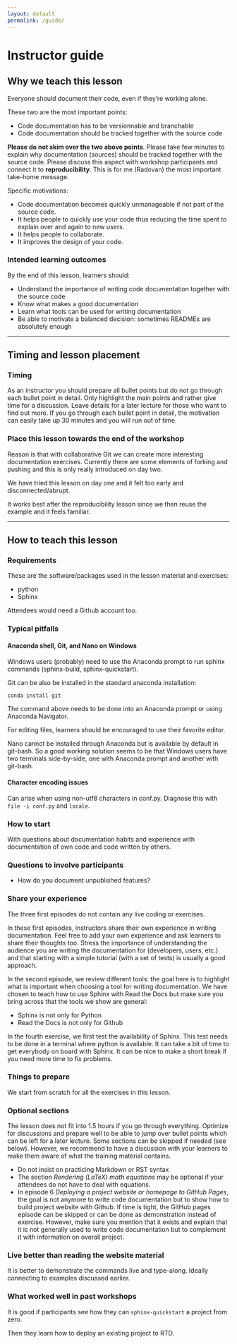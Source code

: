 ```yaml
---
layout: default
permalink: /guide/
---
```


# Instructor guide

## Why we teach this lesson

Everyone should document their code, even if they’re working alone.

These two are the most important points:
- Code documentation has to be versionnable and branchable
- Code documentation should be tracked together with the source code

**Please do not skim over the two above points**. Please take few minutes to
explain why documentation (sources) should be tracked together with the source
code.  Please discuss this aspect with workshop participants and connect it to
**reproducibility**. This is for me (Radovan) the most important take-home
message.

Specific motivations:

- Code documentation becomes quickly unmanageable if not part of the source code.
- It helps people to quickly use your code thus reducing the time spent to explain over and again to new users.
- It helps people to collaborate.
- It improves the design of your code.


### Intended learning outcomes

By the end of this lesson, learners should:
- Understand the importance of writing code documentation together with the source code
- Know what makes a good documentation
- Learn what tools can be used for writing documentation
- Be able to motivate a balanced decision: sometimes READMEs are absolutely enough

---

## Timing and lesson placement

### Timing

As an instructor you should prepare all bullet points
but do not go through each bullet point in detail. Only highlight
the main points and rather give time for a discussion. Leave details for a later
lecture for those who want to find out more. If you go through each bullet point
in detail, the motivation can easily take up 30 minutes and you will run out
of time.


### Place this lesson towards the end of the workshop

Reason is that with collaborative Git we can create more interesting
documentation exercises. Currently there are some elements of forking and
pushing and this is only really introduced on day two.

We have tried this lesson on day one and it felt too early and disconnected/abrupt.

It works best after the reproducibility lesson since we then reuse the example
and it feels familiar.

---

## How to teach this lesson


### Requirements

These are the software/packages used in the lesson material and exercises:
- python
- Sphinx

Attendees would need a Github account too.


### Typical pitfalls

#### Anaconda shell, Git, and Nano on Windows

Windows users (probably) need to use the Anaconda prompt to run sphinx commands
(sphinx-build, sphinx-quickstart).

Git can be also be installed in the standard anaconda installation:

```bash
conda install git
```

The command above needs to be done into an Anaconda prompt or using Anaconda Navigator.

For editing files, learners should be encouraged to use their favorite editor.

Nano cannot be installed through Anaconda but is available by default in git-bash. So a good working solution seems to be that Windows users have two terminals side-by-side, one with Anaconda prompt and another with git-bash.


#### Character encoding issues

Can arise when using non-utf8 characters in conf.py. Diagnose this with ``file -i conf.py``
and ``locale``.


### How to start

With questions about documentation habits and experience with documentation
of own code and code written by others.


### Questions to involve participants

- How do you document unpublished features?


### Share your experience

The three first episodes do not contain any live coding or exercises.

In these first episodes, instructors share their own experience in writing
documentation. Feel free to add your own experience and ask learners to share
their thoughts too.  Stress the importance of understanding the audience you
are writing the documentation for (developers, users, etc.) and that starting
with a simple tutorial (with a set of tests) is usually a good approach.

In the second episode, we review different tools: the goal here is to highlight
what is important when choosing a tool for writing documentation. We have
chosen to teach how to use Sphinx with Read the Docs but make sure you bring
across that the tools we show are general:
- Sphinx is not only for Python
- Read the Docs is not only for Github

In the fourth exercise, we first test the availability of Sphinx. This test
needs to be done in a terminal where python is available. It can take a bit of
time to get everybody on board with Sphinx.  It can be nice to make a short
break if you need more time to fix problems.


### Things to prepare

We start from scratch for all the exercises in this lesson.


### Optional sections

The lesson does not fit into 1.5 hours if you go through everything. Optimize for
discussions and prepare well to be able to jump over bullet points which
can be left for a later lecture. Some sections can be skipped if needed (see below). However, we recommend to have a
discussion with your learners to make them aware of what the training material contains.

- Do not insist on practicing Markdown or RST syntax
- The section *Rendering (LaTeX) math equations* may be optional if your
  attendees do not have to deal with equations.
- In episode 6 *Deploying a project website or homepage to GitHub Pages*, the
  goal is not anymore to write code documentation but to show how to build
  project website with Github.  If time is tight, the GitHub pages episode can be
  skipped or can be done as demonstration instead of exercise.  However, make
  sure you mention that it exists and explain that it is not generally used to
  write code documentation but to complement it with information on overall
  project.


### Live better than reading the website material

It is better to  demonstrate the commands live and type-along. Ideally connecting
to examples discussed earlier.


### What worked well in past workshops

It is good if participants see how they can `sphinx-quickstart` a project from
zero.

Then they learn how to deploy an existing project to RTD.
